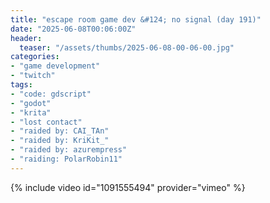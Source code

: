 ```yaml
---
title: "escape room game dev &#124; no signal (day 191)"
date: "2025-06-08T00:06:00Z"
header:
  teaser: "/assets/thumbs/2025-06-08-00-06-00.jpg"
categories:
- "game development"
- "twitch"
tags:
- "code: gdscript"
- "godot"
- "krita"
- "lost contact"
- "raided by: CAI_TAn"
- "raided by: KriKit_"
- "raided by: azurempress"
- "raiding: PolarRobin11"
---
```

{% include video id="1091555494" provider="vimeo" %}
